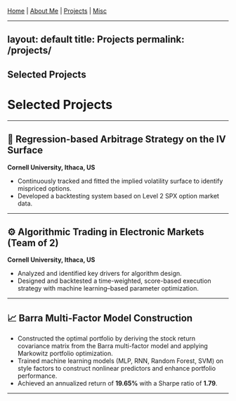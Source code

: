 [Home](index.md) | [About Me](about.md) | [Projects](projects.md) | [Misc](misc.md)

---
layout: default
title: Projects
permalink: /projects/
---

## Selected Projects

# Selected Projects

---

## 🎯 Regression-based Arbitrage Strategy on the IV Surface  
**Cornell University, Ithaca, US**

- Continuously tracked and fitted the implied volatility surface to identify mispriced options.  
- Developed a backtesting system based on Level 2 SPX option market data.

---

## ⚙️ Algorithmic Trading in Electronic Markets (Team of 2)  
**Cornell University, Ithaca, US**

- Analyzed and identified key drivers for algorithm design.  
- Designed and backtested a time-weighted, score-based execution strategy with machine learning–based parameter optimization.

---

## 📈 Barra Multi-Factor Model Construction  

- Constructed the optimal portfolio by deriving the stock return covariance matrix from the Barra multi-factor model and applying Markowitz portfolio optimization.  
- Trained machine learning models (MLP, RNN, Random Forest, SVM) on style factors to construct nonlinear predictors and enhance portfolio performance.  
- Achieved an annualized return of **19.65%** with a Sharpe ratio of **1.79**.

---
